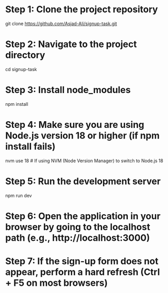 # Step 1: Clone the project repository

git clone https://github.com/Asjad-Ali/signup-task.git

# Step 2: Navigate to the project directory

cd signup-task

# Step 3: Install node_modules

npm install

# Step 4: Make sure you are using Node.js version 18 or higher (if npm install fails)

nvm use 18 # If using NVM (Node Version Manager) to switch to Node.js 18

# Step 5: Run the development server

npm run dev

# Step 6: Open the application in your browser by going to the localhost path (e.g., http://localhost:3000)

# Step 7: If the sign-up form does not appear, perform a hard refresh (Ctrl + F5 on most browsers)

